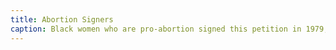 ```yaml
---
title: Abortion Signers 
caption: Black women who are pro-abortion signed this petition in 1979, including their contact information and addresses to receive correspondence. Courtesy of the Oneida County Black History Archive.
---
```

